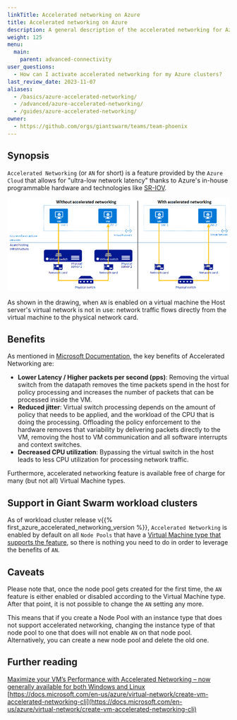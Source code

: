 ```yaml
---
linkTitle: Accelerated networking on Azure
title: Accelerated networking on Azure
description: A general description of the accelerated networking for Azure VMs feature and how it works on Giant Swarm clusters.
weight: 125
menu:
  main:
    parent: advanced-connectivity
user_questions:
  - How can I activate accelerated networking for my Azure clusters?
last_review_date: 2023-11-07
aliases:
  - /basics/azure-accelerated-networking/
  - /advanced/azure-accelerated-networking/
  - /guides/azure-accelerated-networking/
owner:
  - https://github.com/orgs/giantswarm/teams/team-phoenix
---
```


## Synopsis

`Accelerated Networking` (or `AN` for short) is a feature provided by the `Azure Cloud` that allows for
"ultra-low network latency" thanks to Azure's in-house programmable hardware and technologies like [SR-IOV](https://docs.microsoft.com/en-us/windows-hardware/drivers/network/overview-of-single-root-i-o-virtualization--sr-iov-).

![Accelerated Networking](accelerated-networking.png)

As shown in the drawing, when `AN` is enabled on a virtual machine the Host server's virtual network is not in use:
network traffic flows directly from the virtual machine to the physical network card.

## Benefits

As mentioned in [Microsoft Documentation](https://docs.microsoft.com/en-us/azure/virtual-network/create-vm-accelerated-networking-cli),
the key benefits of Accelerated Networking are:

- **Lower Latency / Higher packets per second (pps)**: Removing the virtual switch from the datapath removes the time packets spend in the host for policy processing and increases the number of packets that can be processed inside the VM.
- **Reduced jitter**: Virtual switch processing depends on the amount of policy that needs to be applied, and the workload of the CPU that is doing the processing. Offloading the policy enforcement to the hardware removes that variability by delivering packets directly to the VM, removing the host to VM communication and all software interrupts and context switches.
- **Decreased CPU utilization**: Bypassing the virtual switch in the host leads to less CPU utilization for processing network traffic.

Furthermore, accelerated networking feature is available free of charge for many (but not all) Virtual Machine types.

## Support in Giant Swarm workload clusters

As of workload cluster release v{{% first_azure_accelerated_networking_version %}}, `Accelerated Networking` is enabled by default
on all `Node Pools` that have a [Virtual Machine type that supports the feature](https://docs.microsoft.com/en-us/azure/virtual-network/create-vm-accelerated-networking-powershell#supported-vm-instances), so there is nothing you need to do
in order to leverage the benefits of `AN`.

## Caveats

Please note that, once the node pool gets created for the first time, the `AN` feature is either enabled or disabled
according to the Virtual Machine type.
After that point, it is not possible to change the `AN` setting any more.

This means that if you create a Node Pool with an instance type that does not support accelerated networking,
changing the instance type of that node pool to one that does will not enable `AN` on that node pool.
Alternatively, you can create a new node pool and delete the old one.

## Further reading

[Maximize your VM’s Performance with Accelerated Networking – now generally available for both Windows and Linux](https://azure.microsoft.com/en-us/blog/maximize-your-vm-s-performance-with-accelerated-networking-now-generally-available-for-both-windows-and-linux/)
[https://docs.microsoft.com/en-us/azure/virtual-network/create-vm-accelerated-networking-cli](https://docs.microsoft.com/en-us/azure/virtual-network/create-vm-accelerated-networking-cli)
